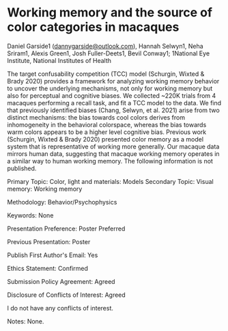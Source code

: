# Working memory and the source of color categories in macaques

Daniel Garside1 (dannygarside@outlook.com), Hannah Selwyn1, Neha Sriram1, Alexis Green1, Josh Fuller-Deets1, Bevil Conway1; 1National Eye Institute, National Institutes of Health

The target confusability competition (TCC) model (Schurgin, Wixted & Brady 2020) provides a framework for analyzing working memory behavior to uncover the underlying mechanisms, not only for working memory but also for perceptual and cognitive biases.  We collected ~220K trials from 4 macaques performing a recall task, and fit a TCC model to the data. We find that previously identified biases (Chang, Selwyn, et al. 2021) arise from two distinct mechanisms: the bias towards cool colors derives from inhomogeneity in the behavioral colorspace, whereas the bias towards warm colors appears to be a higher level cognitive bias.  Previous work (Schurgin, Wixted & Brady 2020) presented color memory as a model system that is representative of working more generally. Our macaque data mirrors human data, suggesting that macaque working memory operates in a similar way to human working memory.
The following information is not published.

Primary Topic: Color, light and materials: Models
Secondary Topic: Visual memory: Working memory

Methodology: Behavior/Psychophysics

Keywords: None

Presentation Preference: Poster Preferred

Previous Presentation: Poster

Publish First Author's Email: Yes

Ethics Statement: Confirmed

Submission Policy Agreement: Agreed

Disclosure of Conflicts of Interest: Agreed

I do not have any conflicts of interest.

Notes: None.